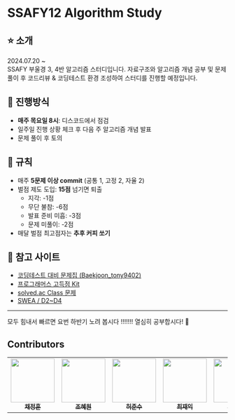 # SSAFY12 Algorithm Study

⭐️ **소개**
---
2024.07.20 ~  
SSAFY 부울경 3, 4반 알고리즘 스터디입니다. 자료구조와 알고리즘 개념 공부 및 문제 풀이 후 코드리뷰 & 코딩테스트 환경 조성하여 스터디를 진행할 예정입니다.

👿 **진행방식**
---
- **매주 목요일 8시**: 디스코드에서 점검
- 일주일 진행 상황 체크 후 다음 주 알고리즘 개념 발표
- 문제 풀이 후 토의

👿 **규칙**
---
- 매주 **5문제 이상 commit** (공통 1, 고정 2, 자율 2)
- 벌점 제도 도입: **15점** 넘기면 퇴출
  - 지각: -1점
  - 무단 불참: -6점
  - 발표 준비 미흡: -3점
  - 문제 미풀이: -2점
- 매달 벌점 최고점자는 **추후 커피 쏘기**

👿 **참고 사이트**
---
- [코딩테스트 대비 문제집 (Baekjoon_tony9402)](https://github.com/tony9402/baekjoon)
- [프로그래머스 고득점 Kit](https://programmers.co.kr/learn/challenges?tab=algorithm_practice_kit)
- [solved.ac Class 문제](https://solved.ac/class)
- [SWEA / D2~D4](https://swexpertacademy.com/main/main.do)

---

모두 힘내서 빠르면 요번 하반기 노려 봅시다 !!!!!!! 열심히 공부합시다! 🚀

##  Contributors 

<!-- ALL-CONTRIBUTORS-LIST:START - Do not remove or modify this section -->
<!-- prettier-ignore-start -->
<!-- markdownlint-disable -->
<table>
  <tr>
    <td align="center"><a href="https://github.com/chaesc1"><img src="https://avatars.githubusercontent.com/chaesc1" width="100px;" alt=""/><br /><sub><b>채정훈</b></sub></a><br /></td>
    <td align="center"><a href="https://github.com/jhw296"><img src="https://avatars.githubusercontent.com/jhw296" width="100px;" at=""/><br /><sub><b>조혜원</b></sub></a><br /></td>
    <td align="center"><a href="https://github.com/githeoheo"><img src="https://avatars.githubusercontent.com/githeoheo" width="100px;" at=""/><br /><sub><b>허준수</b></sub></a><br /></td>
    <td align="center"><a href="https://github.com/choijake"><img src="https://avatars.githubusercontent.com/choijake" width="100px;" at=""/><br /><sub><b>최재익</b></sub></a><br /></td>
    <td align="center"><a href="https://github.com/heon0945"><img src="https://avatars.githubusercontent.com/heon0945" width="100px;" at=""/><br /><sub><b>한송헌</b></sub></a><br /></td>
</table>

<!-- markdownlint-restore -->
<!-- prettier-ignore-end -->

<!-- ALL-CONTRIBUTORS-LIST:END -->

